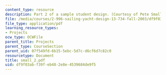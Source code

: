 ```yaml
---
content_type: resource
description: Part 2 of a sample student design. (Courtesy of Pete Small.)
file: /media/courses/2-996-sailing-yacht-design-13-734-fall-2003/df9f03abf39feb482e8e4539684de9f5_small_2.pdf
file_type: application/pdf
learning_resource_types:
- Projects
ocw_type: OCWFile
parent_title: Projects
parent_type: CourseSection
parent_uid: 07f549fd-6b15-5ebc-5d7c-d6cf6d7c82c0
resourcetype: Document
title: small_2.pdf
uid: df9f03ab-f39f-eb48-2e8e-4539684de9f5
---
```

